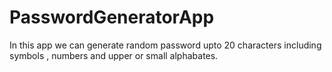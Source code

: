 # PasswordGeneratorApp
In this app we can generate random password upto 20 characters including symbols , numbers and upper or small alphabates.
